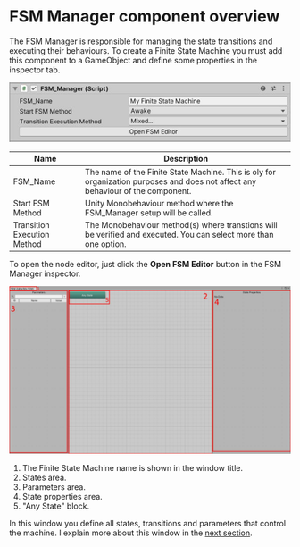 # FSM Manager component overview
The FSM Manager is responsible for managing the state transitions and executing their behaviours. To create a Finite State Machine you must add this component to a GameObject and define some properties in the inspector tab.

![FSM_Manager Inspector](images/FSM_Manager-Inspector.jpg)

| Name | Description |
| ---- | ----------- |
| FSM_Name | The name of the Finite State Machine. This is oly for organization purposes and does not affect any behaviour of the component. |
| Start FSM Method | Unity Monobehaviour method where the FSM_Manager setup will be called. |
| Transition Execution Method | The Monobehaviour method(s) where transtions will be verified and executed. You can select more than one option. |

To open the node editor, just click the **Open FSM Editor** button in the FSM Manager inspector.

![FSM Window](images/FSM-Window.jpg)
1. The Finite State Machine name is shown in the window title.
2. States area.
3. Parameters area.
4. State properties area.
5. "Any State" block.

In this window you define all states, transitions and parameters that control the machine. I explain more about this window in the [next section](States-Parameters-Transitions.md).